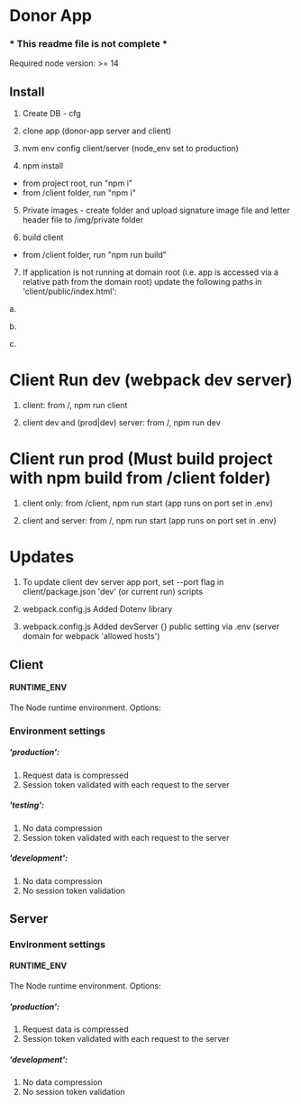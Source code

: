# Donor App

### * This readme file is not complete *

Required node version: >= 14

## Install

1. Create DB - cfg

2. clone app (donor-app server and client)

4. nvm env config client/server (node_env set to production)

4. npm install 
  - from project root, run "npm i"
  - from /client folder, run "npm i"

5. Private images - create folder and upload signature image file and letter header file to /img/private folder

6. build client
  - from /client folder, run "npm run build"

7. If application is not running at domain root (i.e. app is accessed via a relative path from the domain root) update the following paths in 'client/public/index.html':

  a. <link rel='icon' type='image/png' href='{/PATH_TO_APP}/favicon.png'>

  b. <link rel='stylesheet' href='{/PATH_TO_APP}/build/bundle.css'>

  c. <script defer src='{/PATH_TO_APP}/build/bundle.js'></script>

# Client Run dev (webpack dev server)

1. client: from /, npm run client

2. client dev and (prod|dev) server: from /, npm run dev

# Client run prod (Must build project with npm build from /client folder)

1. client only: from /client, npm run start (app runs on port set in .env)

2. client and server: from /, npm run start (app runs on port set in .env)

# Updates

1. To update client dev server app port, set --port flag in client/package.json 'dev' (or current run) scripts

2. webpack.config.js Added Dotenv library

3. webpack.config.js Added devServer {} public setting via .env (server domain for webpack 'allowed hosts')

## Client

#### RUNTIME_ENV

The Node runtime environment. Options:

### Environment settings

##### 'production':

1. Request data is compressed
2. Session token validated with each request to the server

##### 'testing':

1. No data compression
2. Session token validated with each request to the server

##### 'development':

1. No data compression
2. No session token validation

## Server

### Environment settings

#### RUNTIME_ENV

The Node runtime environment. Options:

##### 'production':

1. Request data is compressed
2. Session token validated with each request to the server

##### 'development':

1. No data compression
2. No session token validation
